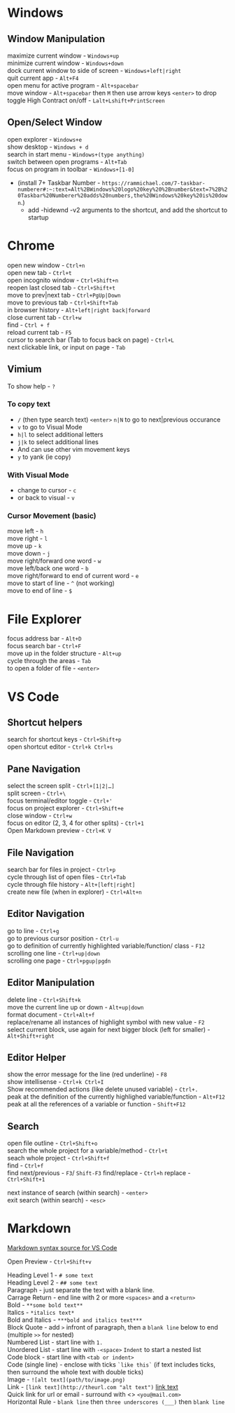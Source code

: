 # Windows
## Window Manipulation
maximize current window - `Windows+up`  
minimize current window - `Windows+down`  
dock current window to side of screen - `Windows+left|right`  
quit current app - `Alt+F4`  
open menu for active program - `Alt+spacebar`  
move window - `Alt+spacebar` then `M` then use arrow keys `<enter>` to drop  
toggle High Contract on/off - `Lalt+Lshift+PrintScreen`  

## Open/Select Window
open explorer - `Windows+e`  
show desktop - `Windows + d`  
search in start menu - `Windows+(type anything)`  
switch between open programs - `Alt+Tab`  
focus on program in toolbar - `Windows+[1-0]`  
- (install 7+ Taskbar Number - `https://rammichael.com/7-taskbar-numberer#:~:text=Alt%2BWindows%20logo%20key%20%2Bnumber&text=7%2B%20Taskbar%20Numberer%20adds%20numbers,the%20Windows%20key%20is%20down`.)
    - add -hidewnd -v2 arguments to the shortcut, and add the shortcut to startup


# Chrome
open new window - `Ctrl+n`  
open new tab - `Ctrl+t`  
open incognito window - `Ctrl+Shift+n`  
reopen last closed tab - `Ctrl+Shift+t`  
move to prev|next tab - `Ctrl+PgUp|Down`  
move to previous tab - `Ctrl+Shift+Tab`  
in browser history - `Alt+left|right back|forward`  
close current tab - `Ctrl+w`  
find - `Ctrl + f`  
reload current tab - `F5`  
cursor to search bar (Tab  to focus back on page) - `Ctrl+L`  
next clickable link, or input on page - `Tab`  

## Vimium
To show help - `?`  
### To copy text  
- `/` (then type search text) `<enter>` `n|N` to go to next|previous occurance
- `v` to go to Visual Mode
- `h|l` to select additional letters
- `j|k` to select additional lines
- And can use other vim movement keys
- `y` to yank (ie copy)

### With Visual Mode
- change to cursor - `c`
- or back to visual - `v`

### Cursor Movement (basic)
move left - `h`  
move right - `l`  
move up - `k`  
move down - `j`  
move right/forward one word - `w`  
move left/back one word - `b`  
move right/forward to end of current word - `e`  
move to start of line - `^` (not working)  
move to end of line - `$`  

# File Explorer
focus address bar - `Alt+D`  
focus search bar - `Ctrl+F`  
move up in the folder structure - `Alt+up`  
cycle through the areas - `Tab`  
to open a folder of file - `<enter>`  


# VS Code  
## Shortcut helpers
search for shortcut keys - `Ctrl+Shift+p`  
open shortcut editor - `Ctrl+k Ctrl+s`  

## Pane Navigation
select the screen split - `Ctrl+[1|2|…]`  
split screen - `Ctrl+\`  
focus terminal/editor toggle - `Ctrl+'`  
focus on project explorer - `Ctrl+Shift+e`  
close window - `Ctrl+w`  
focus on editor (2, 3, 4 for other splits) - `Ctrl+1`  
Open Markdown preview - `Ctrl+K V`  

## File Navigation
search bar for files in project - `Ctrl+p`  
cycle through list of open files - `Ctrl+Tab`  
cycle through file history - `Alt+[left|right]`  
create new file (when in explorer) - `Ctrl+Alt+n`   

## Editor Navigation
go to line - `Ctrl+g`  
go to previous cursor position - `Ctrl-u`  
go to definition of currently highlighted variable/function/ class - `F12`  
scrolling one line - `Ctrl+up|down`   
scrolling one page - `Ctrl+pgup|pgdn`

## Editor Manipulation
delete line - `Ctrl+Shift+k`  
move the current line up or down - `Alt+up|down`  
format document - `Ctrl+Alt+f`  
replace/rename all instances of highlight symbol with new value - `F2`  
select current block, use again for next bigger block (left for smaller) - `Alt+Shift+right`  

## Editor Helper
show the error message for the line (red underline) - `F8`  
show intellisense - `Ctrl+k Ctrl+I`  
Show recommended actions (like delete unused variable) - `Ctrl+.`  
peak at the definition of the currently highlighed variable/function - `Alt+F12`  
peak at all the references of a variable or function - `Shift+F12`  

## Search
open file outline - `Ctrl+Shift+o`  
search the whole project for a variable/method - `Ctrl+t`  
seach whole project - `Ctrl+Shift+f`  
find - `Ctrl+f`  
find next/previous - `F3`/ `Shift-F3`
find/replace - `Ctrl+h`
replace - `Ctrl+Shift+1`

next instance of search (within search) - `<enter>`  
exit search (within search) - `<esc>`  

# Markdown
[Markdown syntax source for VS Code](https://www.markdownguide.org/tools/vscode/#vscode-markdown-support)

Open Preview - `Ctrl+Shift+v`

Heading Level 1 - `# some text`  
Heading Level 2 - `## some text`  
Paragraph - just separate the text with a blank line.  
Carrage Return - end line with 2 or more `<spaces>` and a `<return>`  
Bold - `**some bold text**`  
Italics - `*italics text*`  
Bold and Italics - `***bold and italics text***`  
Block Quote - add `>` infront of paragraph, then a `blank line` below to end (multiple `>>` for nested)  
Numbered List - start line with `1.`   
Unordered List - start line with `-<space>`  `Indent` to start a nested list  
Code block - start line with `<tab or indent>`  
Code (single line) - enclose with ticks `` `like this` `` (if text includes ticks, then surround the whole text with double ticks)  
Image - `![alt text](path/to/image.png)`  
Link - `[link text](http://theurl.com "alt text")` [link text](www.google.com "fukin google")  
Quick link for url or email - surround with <> `<you@mail.com>`  
Horizontal Rule - `blank line` then `three underscores (___)` then `blank line`  









